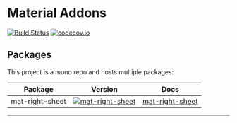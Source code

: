 # Material Addons


[![Build Status](https://travis-ci.com/footageone/angular-material-addons.svg?branch=master)](https://travis-ci.com/ng-maps/ng-maps)
[![codecov.io](https://codecov.io/github/footageone/angular-material-addons/coverage.svg?branch=master)](https://codecov.io/github/ng-maps/ng-maps?branch=master)

## Packages

This project is a mono repo and hosts multiple packages:

| Package                               | Version                              | Docs                                                                                                           
|---------------------------------------|-----------------------|--------------------|
| mat-right-sheet                             | [![mat-right-sheet](https://img.shields.io/npm/v/mat-right-sheet.svg)](https://www.npmjs.com/package/mat-right-sheet)      | [mat-right-sheet](https://github.com/footageone/angular-material-addons/tree/master/projects/right-sheet)                                        |
---
